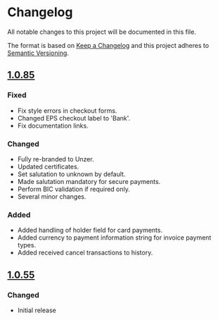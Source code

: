 # Changelog
All notable changes to this project will be documented in this file.

The format is based on [Keep a Changelog](http://keepachangelog.com/en/1.0.0/) and this project adheres to [Semantic Versioning](http://semver.org/spec/v2.0.0.html).

## [1.0.85](https://github.com/unzerdev/prestashop1.7/compare/1.0.55..1.0.85)

### Fixed
* Fix style errors in checkout forms.
* Changed EPS checkout label to 'Bank'.
* Fix documentation links.

### Changed
* Fully re-branded to Unzer.
* Updated certificates.
* Set salutation to unknown by default.
* Made salutation mandatory for secure payments.
* Perform BIC validation if required only.
* Several minor changes.

### Added
* Added handling of holder field for card payments.
* Added currency to payment information string for invoice payment types.
* Added received cancel transactions to history.

## [1.0.55](https://github.com/unzerdev/prestashop1.7/tree/1.0.55)

### Changed
* Initial release
